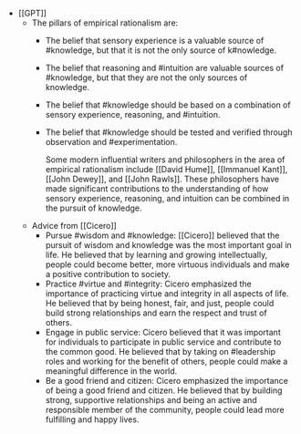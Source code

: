 - [[GPT]]
	- The pillars of empirical rationalism are:
		- The belief that sensory experience is a valuable source of #knowledge, but that it is not the only source of k#nowledge.
		- The belief that reasoning and #intuition are valuable sources of #knowledge, but that they are not the only sources of knowledge.
		- The belief that #knowledge should be based on a combination of sensory experience, reasoning, and #intuition.
		- The belief that #knowledge should be tested and verified through observation and #experimentation.
		  
		  Some modern influential writers and philosophers in the area of empirical rationalism include [[David Hume]], [[Immanuel Kant]], [[John Dewey]], and [[John Rawls]]. These philosophers have made significant contributions to the understanding of how sensory experience, reasoning, and intuition can be combined in the pursuit of knowledge.
	- Advice from [[Cicero]]
		- Pursue #wisdom and #knowledge: [[Cicero]] believed that the pursuit of wisdom and knowledge was the most important goal in life. He believed that by learning and growing intellectually, people could become better, more virtuous individuals and make a positive contribution to society.
		- Practice #virtue and #integrity: Cicero emphasized the importance of practicing virtue and integrity in all aspects of life. He believed that by being honest, fair, and just, people could build strong relationships and earn the respect and trust of others.
		- Engage in public service: Cicero believed that it was important for individuals to participate in public service and contribute to the common good. He believed that by taking on #leadership roles and working for the benefit of others, people could make a meaningful difference in the world.
		- Be a good friend and citizen: Cicero emphasized the importance of being a good friend and citizen. He believed that by building strong, supportive relationships and being an active and responsible member of the community, people could lead more fulfilling and happy lives.